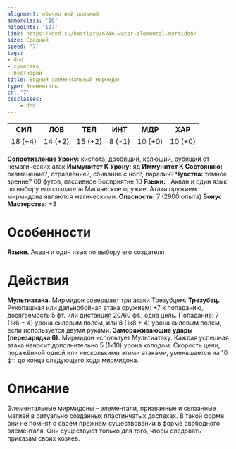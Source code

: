 ```yaml
---
alignment: обычно нейтральный
armorclass: '18'
hitpoints: '127'
link: https://dnd.su/bestiary/6746-water-elemental-myrmidon/
size: Средний
speed: '7'
tags:
- dnd
- существо
- бестиарий
title: Водный элементальный мирмидон
type: Элементаль
cr: '7'
cssclasses:
    - dnd
---
```



| СИЛ | ЛОВ | ТЕЛ | ИНТ | МДР | ХАР |
|---|---|---|---|---|---|
| 18 (+4) | 14 (+2) | 15 (+2) | 8 (-1) | 10 (+0) | 10 (+0) |
**Сопротивление Урону:** кислота; дробящий, колющий, рубящий от немагических атак
**Иммунитет К Урону:** яд
**Иммунитет К Состоянию:** окаменение?, отравление?, сбивание с ног?, паралич?
**Чувства:** тёмное зрение? 60 футов, пассивное Восприятие 10
**Языки:** . Акван и один язык по выбору его создателя
Магическое оружие. Атаки оружием мирмидона являются магическими.
**Опасность:** 7 (2900 опыта)
**Бонус Мастерства:** +3


# Особенности
**Языки.** Акван и один язык по выбору его создателя


# Действия
**Мультиатака.** Мирмидон совершает три атаки Трезубцем.
**Трезубец.** Рукопашная или дальнобойная атака оружием: +7 к попаданию, досягаемость 5 фт. или дистанция 20/60 фт., одна цель. Попадание: 7 (1к6 + 4) урона силовым полем, или 8 (1к8 + 4) урона силовым полем, если используется двумя руками.
**Замораживающие удары (перезарядка 6).** Мирмидон использует Мультиатаку. Каждая успешная атака наносит дополнительно 5 (1к10) урона холодом. Скорость цели, поражённой одной или несколькими этими атаками, уменьшается на 10 фт. до конца следующего хода мирмидона.


# Описание
Элементальные мирмидоны – элементали, призванные и связанные магией в ритуально созданных пластинчатых доспехах. В такой форме они не помнят о своём прежнем существовании в форме свободного элементаля. Они существуют только для того, чтобы следовать приказам своих хозяев.